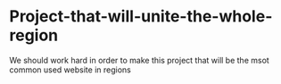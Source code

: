 # Project-that-will-unite-the-whole-region
We should work hard in order to make this project that will be the msot common used website in regions

